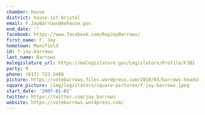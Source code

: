```yaml
---
chamber: house
district: house-1st-bristol
email: F.JayBarrows@mahouse.gov
end_date: ''
facebook: https://www.facebook.com/RepJayBarrows/
first_name: F. Jay
hometown: Mansfield
id: f-jay-barrows
last_name: Barrows
malegislature_url: https://malegislature.gov/Legislators/Profile/FJB1
party: R
phone: (617) 722-2488
picture: https://votebarrows.files.wordpress.com/2010/03/barrows-headshot.jpg
square_picture: /img/legislators/square-pictures/f-jay-barrows.jpeg
start_date: '2007-01-01'
twitter: https://twitter.com/jay_barrows
website: https://votebarrows.wordpress.com/
---
```

